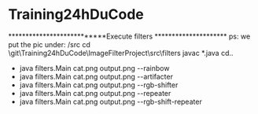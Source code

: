 # Training24hDuCode
***************************Execute filters ********************* 
ps: we put the pic under: /src
cd \git\Training24hDuCode\ImageFilterProject\src\filters
javac *.java
cd..
* java filters.Main cat.png output.png --rainbow 
* java filters.Main cat.png output.png --artifacter 
* java filters.Main cat.png output.png --rgb-shifter 
* java filters.Main cat.png output.png --repeater
* java filters.Main cat.png output.png --rgb-shift-repeater 
